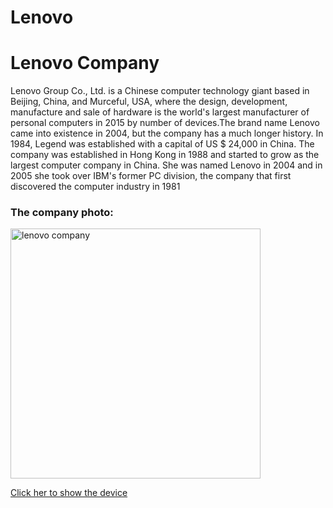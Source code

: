 # Lenovo
<!DOCTYPY HTML>
<html>
<head>
<link rel="StyleSheet" href="styles.css">
<meta charest="utf-8">
<title>LENOVO</title>

</head>
<body>
<h1>Lenovo Company</h1>
<p id="one" >Lenovo Group Co., Ltd. is a Chinese computer technology giant based in Beijing, China, and Murceful, USA,
 where the design, development, manufacture and sale of hardware is the world's largest manufacturer of personal 
 computers in 2015 by number of devices.The brand name Lenovo came into existence in 2004, but the company has 
 a much longer history. In 1984, Legend was established with a capital of US $ 24,000 in China. The company was
  established in Hong Kong in 1988 and started to grow as the largest computer company in China. She was named 
  Lenovo in 2004 and in 2005 she took over IBM's former PC division, the company that first discovered the computer
   industry in 1981</p>
   <h3>The company photo:</h3>
<img src="lenovo.jpg" width="400" heigh="200" alt="lenovo company">
<p><a class="Links" href="file:///C:/Users/spider/Desktop/nnnnn.html">Click her to show the device</a></p>
</body>


</html>
